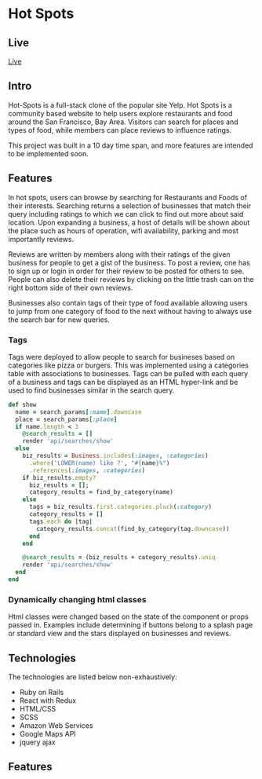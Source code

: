 
# Hot Spots

## Live
  [Live](https://hot-spots-app.herokuapp.com/#/)

## Intro

Hot-Spots is a full-stack clone of the popular site Yelp. Hot Spots is a community based website to help users explore restaurants and food around the San Francisco, Bay Area. Visitors can search for places and types of food, while members can place reviews to influence ratings.

This project was built in a 10 day time span, and more features are intended to be
implemented soon.

## Features

In hot spots, users can browse by searching for Restaurants and Foods of their interests.
Searching returns a selection of businesses that match their query including ratings
to which we can click to find out more about said location. Upon expanding a business,
a host of details will be shown about the place such as hours of operation,
wifi availability, parking and most importantly reviews.

Reviews are written by members along with their ratings of the given business
for people to get a gist of the business. To post a review, one has to sign up or
login in order for their review to be posted for others to see. People can also
delete their reviews by clicking on the little trash can on the right bottom side of
their own reviews.

Businesses also contain tags of their type of food available allowing users to
jump from one category of food to the next without having to always use the
search bar for new queries.

### Tags

Tags were deployed to allow people to search for busineses based on categories like pizza or burgers. This was implemented using a categories table with associations to businesses. Tags can be pulled with each query of a business and tags can be displayed as an HTML hyper-link and be used to find businesses similar in the search query.

``` ruby
def show
  name = search_params[:name].downcase
  place = search_params[:place]
  if name.length < 3
    @search_results = []
    render 'api/searches/show'
  else
    biz_results = Business.includes(:images, :categories)
      .where('LOWER(name) like ?', "#{name}%")
      .references(:images, :categories)
    if biz_results.empty?
      biz_results = [];
      category_results = find_by_category(name)
    else
      tags = biz_results.first.categories.pluck(:category)
      category_results = []
      tags.each do |tag|
        category_results.concat(find_by_category(tag.downcase))
      end
    end

    @search_results = (biz_results + category_results).uniq
    render 'api/searches/show'
  end
end
```

### Dynamically changing html classes

Html classes were changed based on the state of the component or props passed in. Examples include determining if buttons belong to a splash page or standard view and the stars displayed on businesses and reviews.


## Technologies

The technologies are listed below non-exhaustively:
* Ruby on Rails
* React with Redux
* HTML/CSS
* SCSS
* Amazon Web Services
* Google Maps API
* jquery ajax


## Features
